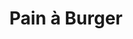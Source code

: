 ---
layout: recette
categories: [recettes]
hidden: true
lang: fr
sitemap: false
title: Pain à Burger
type: boulangerie
withYeast: true
recettes:
  Classique:
    yield: 6
    ingredients: 
      - nom: eau
        qte: 100
        unite: gr
      - nom: levure sèche
        qte: 6
        unite: gr
      - nom: oeuf
        qte: 1
      - nom: lait
        qte: 30
        unite: gr
      - nom: farine T55
        qte: 250
        unite: gr
        variable: true
      - nom: sel
        qte: 4
        unite: gr
      - nom: beurre
        qte: 15
        unite: gr
    etapes:
      - label: Autres Ingrédients Liquides
        details:
          - Battre l'oeuf dans un bol
          - Ajouter du lait pour atteindre 70 grammes
      - label: Pétrissage et Pointage
        details:
          - Dans le récipient de la machine à pain, verser le mélange eau-levure
          - Ajouter le mélange oeuf-lait
          - Ajouter la farine
          - Ajouter le sel
          - Ajouter le beurre
          - Lancer le programme "pétrissage seulement"
      - label: Division, Boulage et Détente
        details:
          - Dégazer
          - Diviser en 6 pâtons de poids égal
          - Bouler
          - Laisser une détente de 5 minutes
      - label: Façonnage
        details:
          - Façonner en petits pains ronds
          - Laisser reposer 30 minutes à 25°C
      - label: Cuisson
        emoji: 🔥
        details:
          - Battre un oeuf avec une pincée de sel
          - Badigeonner les pains avec l'oeuf battu
          - Parsemer les pains de graines de sésame
          - Cuire 15 minutes à 200°C 
          - Les laisser ressuer sur une grille 10 minutes
---